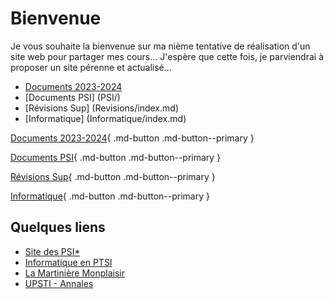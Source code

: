 # Bienvenue

Je vous souhaite la bienvenue sur ma nième tentative de réalisation d'un site web pour partager mes cours...
J'espère que cette fois, je parviendrai à proposer un site pérenne et actualisé...


<div class="grid cards" markdown>

- [Documents 2023-2024](https://xpessoles.github.io/PSI/2023_2024/)
- [Documents PSI] (PSI/)
- [Révisions Sup] (Revisions/index.md)
- [Informatique] (Informatique/index.md)

</div>

[Documents 2023-2024]: https://xpessoles.github.io/PSI/2023_2024/


[Documents 2023-2024](https://xpessoles.github.io/PSI/2023_2024/){ .md-button .md-button--primary }

[Documents PSI](https://xpessoles.github.io/PSI/){ .md-button .md-button--primary }

[Révisions Sup](https://xpessoles.github.io/Revisions/){ .md-button .md-button--primary }

[Informatique](https://xpessoles.github.io/Informatique/){ .md-button .md-button--primary }


## Quelques liens

 * [Site des PSI*](http://psietoile.lamartin.fr/)
 * [Informatique en PTSI](https://ptsilamartin.github.io/info.html)
 * [La Martinière Monplaisir](https://martiniere-monplaisir.ent.auvergnerhonealpes.fr/)
 * [UPSTI - Annales](https://www.upsti.fr/espace-etudiants/annales-de-concours)